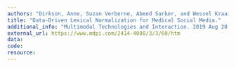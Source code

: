 ```yaml
---
authors: "Dirkson, Anne, Suzan Verberne, Abeed Sarker, and Wessel Kraaij"
title: "Data-Driven Lexical Normalization for Medical Social Media."
additional_info: "Multimodal Technologies and Interaction. 2019 Aug 20; 3(3):60. DOI: 10.3390/mti3030060."
external_url: https://www.mdpi.com/2414-4088/3/3/60/htm
data: 
code: 
resource:
---
```

